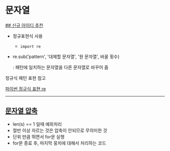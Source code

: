 # 문자열

[## 신규 아이디 추천](https://programmers.co.kr/learn/courses/30/lessons/72410)

- 정규표현식 사용
    - `import re`
- re.sub('pattern', '대체할 문자열', '원 문자열', 바꿀 횟수)
    
    : 패턴에 일치하는 문자열을 다른 문자열로 바꾸어 줌
    

정규식 패턴 표현 참고

[파이썬 정규식 표현 re](https://algopoolja.tistory.com/20)

---

## [문자열 압축](https://programmers.co.kr/learn/courses/30/lessons/60057)

- len(s) == 1 일때 예외처리
- 절반 이상 자르는 것은 압축이 안되므로 무의미한 것
- 단위 만큼 뛰면서 for문 실행
- for문 종료 후, 마지막 뭉치에 대해서 처리하는 코드